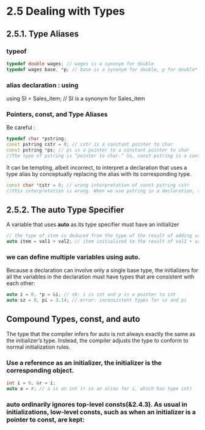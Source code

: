 # 2.5 Dealing with Types

## 2.5.1. Type Aliases

### typeof

```cpp
typedef double wages; // wages is a synonym for double
typedef wages base, *p; // base is a synonym for double, p for double*
```

### alias declaration : using

using SI = Sales_item; // SI is a synonym for Sales_item


### Pointers, const, and Type Aliases

Be careful :

```cpp
typedef char *pstring;
const pstring cstr = 0; // cstr is a constant pointer to char
const pstring *ps; // ps is a pointer to a constant pointer to char
//The type of pstring is “pointer to char.” So, const pstring is a constant pointer to char not a pointer to const char
```

It can be tempting, albeit incorrect, to interpret a declaration that uses a type alias by conceptually replacing the alias with its corresponding type.

```cpp
const char *cstr = 0; // wrong interpretation of const pstring cstr
//this interpretation is wrong. When we use pstring in a declaration, the base type of the declaration is a pointer type. When we rewrite the declaration using char*, the base type is char and the * is part of the declarator. In this case, const char is the base type. This rewrite declares cstr as a pointer to const char rather than as a const pointer to char.
```

## 2.5.2. The auto Type Specifier

A variable that uses **auto** as its type specifier must have an initializer

```cpp
// the type of item is deduced from the type of the result of adding val1 and val2
auto item = val1 + val2; // item initialized to the result of val1 + val2
```
### we can define multiple variables using auto.

Because a declaration can involve only a single base type, the initializers for all the variables in the declaration must have types that are consistent with each other:

```cpp
auto i = 0, *p = &i; // ok: i is int and p is a pointer to int
auto sz = 0, pi = 3.14; // error: inconsistent types for sz and pi
```

## Compound Types, const, and auto

The type that the compiler infers for auto is not always exactly the same as the initializer’s type. Instead, the compiler adjusts the type to conform to normal initialization rules.

### Use a reference as an initializer, the initializer is the corresponding object.

```cpp
int i = 0, &r = i;
auto a = r; // a is an int (r is an alias for i, which has type int)
```

### auto ordinarily ignores top-level consts(&2.4.3). As usual in initializations, low-level consts, such as when an initializer is a pointer to const, are kept:
